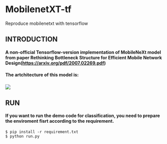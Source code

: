 # MobilenetXT-tf
Reproduce mobilenetxt with tensorflow

## INTRODUCTION
  
#### A non-official Tensorflow-version implementation of MobileNeXt model from paper Rethinking Bottleneck Structure for Efficient Mobile Network Design(https://arxiv.org/pdf/2007.02269.pdf)
#### The artchitecture of this model is:
 
### ![](https://github.com/carolchenyx/MobilenetXT-tf/blob/main/images/mobilenetxt.jpg)
 
 
## RUN
#### If you want to run the demo code for classification, you need to prepare the enviroment fisrt according to the requirement.
 
    $ pip install -r requirement.txt
    $ python run.py
